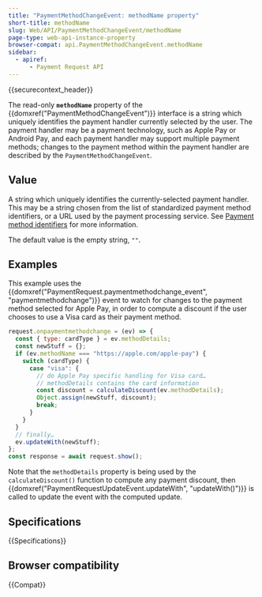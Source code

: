 ```yaml
---
title: "PaymentMethodChangeEvent: methodName property"
short-title: methodName
slug: Web/API/PaymentMethodChangeEvent/methodName
page-type: web-api-instance-property
browser-compat: api.PaymentMethodChangeEvent.methodName
sidebar:
  - apiref:
      - Payment Request API
---
```


{{securecontext_header}}

The read-only **`methodName`** property of the {{domxref("PaymentMethodChangeEvent")}} interface is a string which
uniquely identifies the payment handler currently selected by the user. The
payment handler may be a payment technology, such as Apple Pay or Android Pay, and each
payment handler may support multiple payment methods; changes to the payment method
within the payment handler are described by the `PaymentMethodChangeEvent`.

## Value

A string which uniquely identifies the currently-selected payment
handler. This may be a string chosen from the list of standardized payment method
identifiers, or a URL used by the payment processing service. See
[Payment method identifiers](/en-US/docs/Web/API/Payment_Request_API/Concepts#payment_method_identifiers) for more information.

The default value is the empty string, `""`.

## Examples

This example uses the {{domxref("PaymentRequest.paymentmethodchange_event", "paymentmethodchange")}} event to watch for changes to
the payment method selected for Apple Pay, in order to compute a discount if the user
chooses to use a Visa card as their payment method.

```js
request.onpaymentmethodchange = (ev) => {
  const { type: cardType } = ev.methodDetails;
  const newStuff = {};
  if (ev.methodName === "https://apple.com/apple-pay") {
    switch (cardType) {
      case "visa": {
        // do Apple Pay specific handling for Visa card…
        // methodDetails contains the card information
        const discount = calculateDiscount(ev.methodDetails);
        Object.assign(newStuff, discount);
        break;
      }
    }
  }
  // finally…
  ev.updateWith(newStuff);
};
const response = await request.show();
```

Note that the `methodDetails` property is being used by the `calculateDiscount()` function to compute any payment discount, then {{domxref("PaymentRequestUpdateEvent.updateWith", "updateWith()")}} is called to update the event with the computed update.

## Specifications

{{Specifications}}

## Browser compatibility

{{Compat}}
